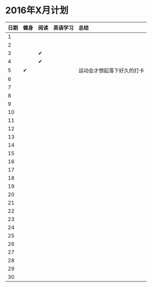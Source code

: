 
# 2016年X月计划

 日期|健身|阅读|英语学习|总结
:-----------|:------------|:--------|:---------|:---------
1| | | | |
2| | | | |
3| |✔| | |
4| |✔| | |
5|✔| | |运动会才想起落下好久的打卡|
6| | | | |
7| | | | |
8| | | | |
9| | | | |
10| | | | |
11| | | | |   
12| | | | |
13| | | | |
14| | | | |
15| | | | |
16| | | | |
17| | | | |
18| | | | |
19| | | | |
20| | | | |
21| | | | |
22| | | | |
23| | | | |
24| | | | |
25| | | | |
26| | | | |
27| | | | |
28| | | | |
29| | | | |
30| | | | |
